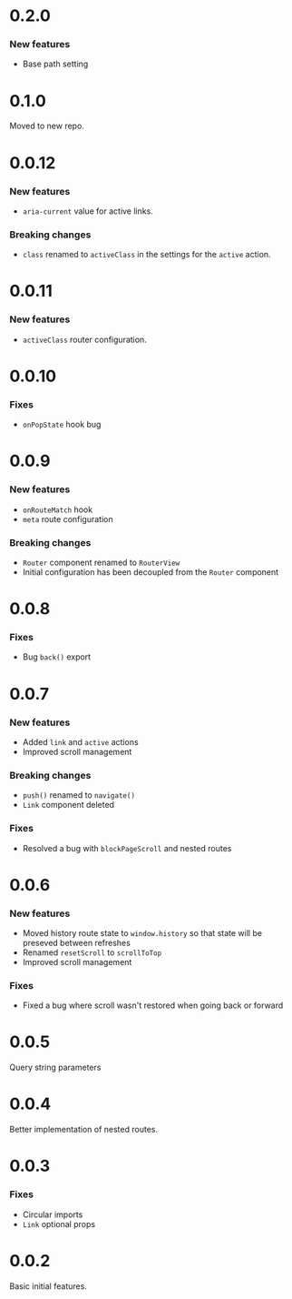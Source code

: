 # 0.2.0

### New features
* Base path setting

# 0.1.0

Moved to new repo.

# 0.0.12

### New features
* `aria-current` value for active links.

### Breaking changes
* `class` renamed to `activeClass` in the settings for the `active` action.

# 0.0.11

### New features
* `activeClass` router configuration.

# 0.0.10

### Fixes
* `onPopState` hook bug

# 0.0.9

### New features
* `onRouteMatch` hook
* `meta` route configuration

### Breaking changes
* `Router` component renamed to `RouterView`
* Initial configuration has been decoupled from the `Router` component

# 0.0.8

### Fixes
* Bug `back()` export

# 0.0.7

### New features
* Added `link` and `active` actions
* Improved scroll management

### Breaking changes
* `push()` renamed to `navigate()`
* `Link` component deleted

### Fixes
* Resolved a bug with `blockPageScroll` and nested routes

# 0.0.6

### New features
* Moved history route state to `window.history` so that state will be preseved between refreshes
* Renamed `resetScroll` to `scrollToTop`
* Improved scroll management

### Fixes
* Fixed a bug where scroll wasn't restored when going back or forward

# 0.0.5

Query string parameters

# 0.0.4

Better implementation of nested routes.

# 0.0.3

### Fixes
* Circular imports
* `Link` optional props

# 0.0.2

Basic initial features.